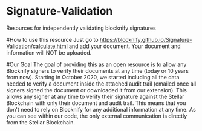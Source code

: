 # Signature-Validation
Resources for independently validating blocknify signatures

#How to use this resource
Just go to https://blocknify.github.io/Signature-Validation/calculate.html and add your document. Your document and information will NOT be uploaded.

#Our Goal
The goal of providing this as an open resource is to allow any Blocknify signers to verify their documents at any time (today or 10 years from now). Starting in October 2020, we started including all the data needed to verify a document inside the attached audit trail (emailed once all signers signed the document or downloaded it from our extension). This allows any signer at any time to verify their signature against the Stellar Blockchain with only their document and audit trail. This means that you don't need to rely on Blocknify for any additional information at any time. As you can see within our code, the only external communication is directly from the Stellar Blockchain.
